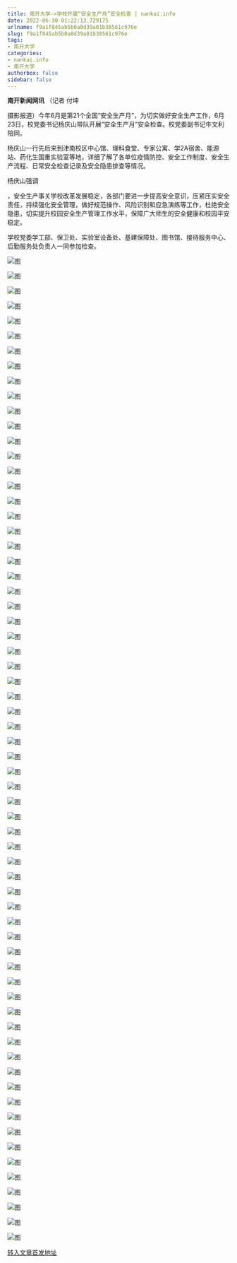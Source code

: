 ```yaml
---
title: 南开大学->学校开展“安全生产月”安全检查 | nankai.info
date: 2022-06-30 01:22:13.729175
urlname: f9a1f845ab5b0a0d39a01b38561c976e
slug: f9a1f845ab5b0a0d39a01b38561c976e
tags: 
- 南开大学
categories:
- nankai.info
- 南开大学
authorbox: false
sidebar: false
---
```

**南开新闻网讯** （记者 付坤

摄影报道）今年6月是第21个全国“安全生产月”，为切实做好安全生产工作，6月23日，校党委书记杨庆山带队开展“安全生产月”安全检查。校党委副书记牛文利陪同。

杨庆山一行先后来到津南校区中心馆、理科食堂、专家公寓、学2A宿舍、能源站、药化生国重实验室等地，详细了解了各单位疫情防控、安全工作制度、安全生产流程、日常安全检查记录及安全隐患排查等情况。

杨庆山强调
<!--more-->
，安全生产事关学校改革发展稳定，各部门要进一步提高安全意识，压紧压实安全责任，持续强化安全管理，做好规范操作、风险识别和应急演练等工作，杜绝安全隐患，切实提升校园安全生产管理工作水平，保障广大师生的安全健康和校园平安稳定。

学校党委学工部、保卫处、实验室设备处、基建保障处、图书馆、接待服务中心、后勤服务处负责人一同参加检查。

![图](http://news.nankai.edu.cn/ywsd/system/2022/06/24/g)

![图](http://news.nankai.edu.cn/ywsd/system/2022/06/24/p)

![图](http://news.nankai.edu.cn/ywsd/system/2022/06/24/j)

![图](http://news.nankai.edu.cn/ywsd/system/2022/06/24/)

![图](http://news.nankai.edu.cn/ywsd/system/2022/06/24/c)

![图](http://news.nankai.edu.cn/ywsd/system/2022/06/24/d)

![图](http://news.nankai.edu.cn/ywsd/system/2022/06/24/7)

![图](http://news.nankai.edu.cn/ywsd/system/2022/06/24/b)

![图](http://news.nankai.edu.cn/ywsd/system/2022/06/24/c)

![图](http://news.nankai.edu.cn/ywsd/system/2022/06/24/5)

![图](http://news.nankai.edu.cn/ywsd/system/2022/06/24/d)

![图](http://news.nankai.edu.cn/ywsd/system/2022/06/24/0)

![图](http://news.nankai.edu.cn/ywsd/system/2022/06/24/_)

![图](http://news.nankai.edu.cn/ywsd/system/2022/06/24/5)

![图](http://news.nankai.edu.cn/ywsd/system/2022/06/24/0)

![图](http://news.nankai.edu.cn/ywsd/system/2022/06/24/4)

![图](http://news.nankai.edu.cn/ywsd/system/2022/06/24/6)

![图](http://news.nankai.edu.cn/ywsd/system/2022/06/24/4)

![图](http://news.nankai.edu.cn/ywsd/system/2022/06/24/0)

![图](http://news.nankai.edu.cn/ywsd/system/2022/06/24/0)

![图](http://news.nankai.edu.cn/ywsd/system/2022/06/24/0)

![图](http://news.nankai.edu.cn/ywsd/system/2022/06/24/3)

![图](http://news.nankai.edu.cn/ywsd/system/2022/06/24/0)

![图](http://news.nankai.edu.cn/ywsd/system/2022/06/24/0)

![图](http://news.nankai.edu.cn/)

![图](http://news.nankai.edu.cn/ywsd/system/2022/06/24/4)

![图](http://news.nankai.edu.cn/ywsd/system/2022/06/24/6)

![图](http://news.nankai.edu.cn/ywsd/system/2022/06/24/4)

![图](http://news.nankai.edu.cn/)

![图](http://news.nankai.edu.cn/ywsd/system/2022/06/24/0)

![图](http://news.nankai.edu.cn/ywsd/system/2022/06/24/0)

![图](http://news.nankai.edu.cn/ywsd/system/2022/06/24/0)

![图](http://news.nankai.edu.cn/)

![图](http://news.nankai.edu.cn/ywsd/system/2022/06/24/3)

![图](http://news.nankai.edu.cn/ywsd/system/2022/06/24/0)

![图](http://news.nankai.edu.cn/ywsd/system/2022/06/24/0)

![图](http://news.nankai.edu.cn/)

![图](http://news.nankai.edu.cn/ywsd/system/2022/06/24/c)

![图](http://news.nankai.edu.cn/ywsd/system/2022/06/24/i)

![图](http://news.nankai.edu.cn/ywsd/system/2022/06/24/p)

![图](http://news.nankai.edu.cn/)

![图](http://news.nankai.edu.cn/ywsd/system/2022/06/24/n)

![图](http://news.nankai.edu.cn/ywsd/system/2022/06/24/c)

![图](http://news.nankai.edu.cn/ywsd/system/2022/06/24/)

![图](http://news.nankai.edu.cn/ywsd/system/2022/06/24/u)

![图](http://news.nankai.edu.cn/ywsd/system/2022/06/24/d)

![图](http://news.nankai.edu.cn/ywsd/system/2022/06/24/e)

![图](http://news.nankai.edu.cn/ywsd/system/2022/06/24/)

![图](http://news.nankai.edu.cn/ywsd/system/2022/06/24/i)

![图](http://news.nankai.edu.cn/ywsd/system/2022/06/24/a)

![图](http://news.nankai.edu.cn/ywsd/system/2022/06/24/k)

![图](http://news.nankai.edu.cn/ywsd/system/2022/06/24/n)

![图](http://news.nankai.edu.cn/ywsd/system/2022/06/24/a)

![图](http://news.nankai.edu.cn/ywsd/system/2022/06/24/n)

![图](http://news.nankai.edu.cn/ywsd/system/2022/06/24/)

![图](http://news.nankai.edu.cn/ywsd/system/2022/06/24/s)

![图](http://news.nankai.edu.cn/ywsd/system/2022/06/24/w)

![图](http://news.nankai.edu.cn/ywsd/system/2022/06/24/e)

![图](http://news.nankai.edu.cn/ywsd/system/2022/06/24/n)

![图](http://news.nankai.edu.cn/)

![图](http://news.nankai.edu.cn/)

![图](http://news.nankai.edu.cn/ywsd/system/2022/06/24/:)

![图](http://news.nankai.edu.cn/ywsd/system/2022/06/24/p)

![图](http://news.nankai.edu.cn/ywsd/system/2022/06/24/t)

![图](http://news.nankai.edu.cn/ywsd/system/2022/06/24/t)

![图](http://news.nankai.edu.cn/ywsd/system/2022/06/24/h)

[转入文章首发地址](http://news.nankai.edu.cn/ywsd/system/2022/06/24/030051788.shtml)